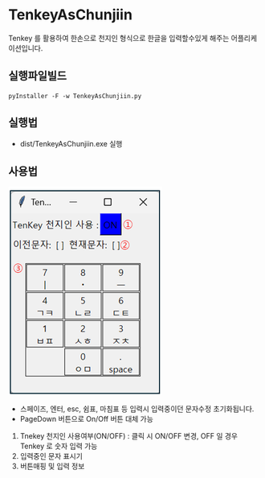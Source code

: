 # TenkeyAsChunjiin
Tenkey 를 활용하여 한손으로 천지인 형식으로 한글을 입력할수있게 해주는 어플리케이션입니다.

## 실행파일빌드
```shell
pyInstaller -F -w TenkeyAsChunjiin.py
```

## 실행법
 - dist/TenkeyAsChunjiin.exe 실행

## 사용법
![GUI](./img/GUI.png)
 - 스페이즈, 엔터, esc, 쉼표, 마침표 등 입력시 입력중이던 문자수정 초기화됩니다.
 - PageDown 버튼으로 On/Off 버튼 대체 가능
1. Tnekey 천지인 사용여부(ON/OFF) : 클릭 시 ON/OFF 변경, OFF 일 경우 Tenkey 로 숫자 입력 가능
2. 입력중인 문자 표시기
3. 버튼매핑 및 입력 정보